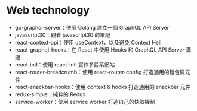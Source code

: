 # Web technology

+ go-graphql-server：使用 Golang 建立一個 GraphQL API Server
+ javascript30：觀看 javascript30 的筆記
+ react-context-api：使用 useContext，以及避免 Context Hell
+ react-graphql-hooks：在 React 中使用 Hooks 和 GraphQL API Server 溝通
+ react-intl：使用 react-intl 實作多語系網站
+ react-router-breadcrumb：使用 react-router-config 打造通用的麵包屑元件
+ react-snackbar-hooks：使用 context & hooks 打造通用的 snackbar 元件
+ redux-simple：純粹的 Redux
+ service-worker：使用 service worker 打造自己的快取機制

